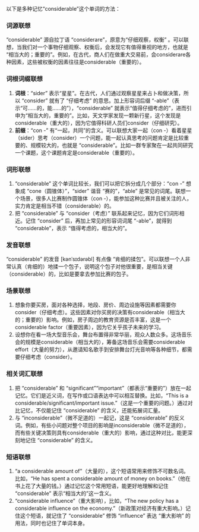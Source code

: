 以下是多种记忆“considerable”这个单词的方法：

### 词源联想
“considerable” 源自拉丁语 “considerare”，原意为“仔细观察，权衡” 。可以联想，当我们对一个事物仔细观察、权衡后，会发现它有值得重视的地方，也就是 “相当大的；重要的”。例如，在古代，商人们在做重大交易前，会considerare各种因素，这些被权衡的因素往往是considerable（重要的）。

### 词根词缀联想
1. **词根**：“sider” 表示“星星”。在古代，人们通过观察星星来占卜和做决策，所以 “consider” 就有了 “仔细考虑” 的意思。加上形容词后缀 “-able”（表示“可……的，能……的”），“considerable” 就表示“值得仔细考虑的”，进而引申为“相当大的，重要的”。比如，天文学家发现一颗新行星，这个发现是considerable（重大的），因为它值得科研人员们consider（仔细研究）。
2. **前缀**：“con -” 有“一起，共同”的含义。可以联想大家一起（con -）看着星星（sider）思考（consider）一个问题，能一起认真思考的问题肯定是比较重要的、规模较大的，也就是 “considerable”。比如一群专家聚在一起共同研究一个课题，这个课题肯定是considerable（重要的）。

### 词形联想
1. “considerable” 这个单词比较长，我们可以把它拆分成几个部分：“con -” 想象成 “cone（圆锥体）”，“sider” 谐音 “赛的”，“able” 是常见的词尾。联想一个场景，很多人比赛制作圆锥体（con -），能参加这种比赛并且被关注的人，实力肯定是相当不错（considerable）的。
2. 把 “considerable” 与 “consider（考虑）” 联系起来记忆，因为它们词形相近。记住 “consider” 后，再加上常见的形容词词尾 “-able”，就得到 “considerable”，表示 “值得考虑的，相当大的”。

### 发音联想
“considerable” 的发音 [kənˈsɪdərəbl] 有点像 “肯细的揉包”。可以联想一个人非常认真（肯细的）地揉一个包子，说明这个包子对他很重要，是相当关键（considerable）的，比如是要拿去参加比赛的包子。

### 场景联想
1. 想象你要买房，面对各种选择，地段、房价、周边设施等因素都需要你consider（仔细考虑）。这些因素对你买房的决策有considerable（相当大的；重要的）影响。例如，房子周边的教育资源是否丰富，这是一个considerable factor（重要因素），因为它关乎孩子未来的学习。
2. 设想你在看一场大型音乐会，舞台布置得非常华丽，观众人数众多。这场音乐会的规模是considerable（相当大的），筹备这场音乐会需要considerable effort（大量的努力），从邀请知名歌手到安排舞台灯光音响等各种细节，都需要仔细考虑（consider）。

### 相关词汇联想
1. 把 “considerable” 和 “significant”“important”（都表示“重要的”）放在一起记忆。它们是近义词，在写作或口语表达中可以相互替换。比如，“This is a considerable/significant/important issue.”（这是一个重要的问题。）通过对比记忆，不仅能记住 “considerable” 的含义，还能拓展词汇量。
2. 与 “inconsiderable”（微不足道的）一起记，这是 “considerable” 的反义词。例如，有些小问题对整个项目的影响是inconsiderable（微不足道的），而有些关键决策则具有considerable（重大的）影响，通过这种对比，能更深刻地记住 “considerable” 的含义。

### 短语联想
1. “a considerable amount of”（大量的），这个短语常用来修饰不可数名词。比如，“He has spent a considerable amount of money on books.”（他在书上花了大量的钱。）通过记忆这个常用短语，能更好地理解和记住 “considerable” 表示“相当大的”这一含义。
2. “considerable influence”（重大影响），比如，“The new policy has a considerable influence on the economy.”（新政策对经济有重大影响。）记住这个短语，就记住了 “considerable” 修饰 “influence” 表达 “重大影响” 的用法，同时也记住了单词本身。 